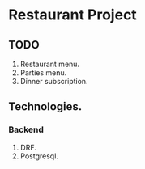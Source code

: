 # Restaurant Project



## TODO
1. Restaurant menu.
2. Parties menu.
3. Dinner subscription.

## Technologies.
### Backend
1. DRF.
2. Postgresql.
